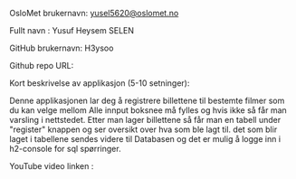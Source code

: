 OsloMet brukernavn: yusel5620@oslomet.no

Fullt navn : Yusuf Heysem SELEN

GitHub brukernavn: H3ysoo

Github repo URL: 

Kort beskrivelse av applikasjon (5-10 setninger):

Denne applikasjonen lar deg å registrere billettene til bestemte filmer som du kan velge mellom
Alle innput boksnee må fylles og hvis ikke så får man varsling i nettstedet. 
Etter man lager billettene så får man en tabell under "register" knappen og ser oversikt over hva som ble lagt til. 
det som blir laget i tabellene sendes videre til Databasen og det er mulig å logge inn i h2-console for sql spørringer.

YouTube video linken :